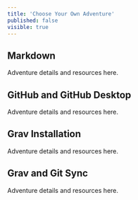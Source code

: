 ```yaml
---
title: 'Choose Your Own Adventure'
published: false
visible: true
---
```

## Markdown

Adventure details and resources here.

## GitHub and GitHub Desktop

Adventure details and resources here.

## Grav Installation

Adventure details and resources here.

## Grav and Git Sync

Adventure details and resources here.
